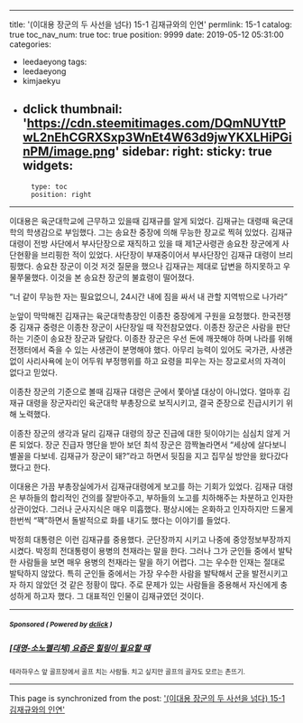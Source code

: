 
---
title: '(이대용 장군의 두 사선을 넘다) 15-1 김재규와의 인연'
permlink: 15-1
catalog: true
toc_nav_num: true
toc: true
position: 9999
date: 2019-05-12 05:31:00
categories:
- leedaeyong
tags:
- leedaeyong
- kimjaekyu
- dclick
thumbnail: 'https://cdn.steemitimages.com/DQmNUYttPwL2nEhCGRXSxp3WnEt4W63d9jwYKXLHiPGinPM/image.png'
sidebar:
    right:
        sticky: true
widgets:
    -
        type: toc
        position: right
---



이대용은 육군대학교에 근무하고 있을때 김재규를 알게 되었다. 김재규는 대령때 육군대학의 학생감으로 부임했다. 그는 송요찬 중장에 의해 무능한 장교로 찍혀 있었다. 김재규 대령이 전방 사단에서 부사단장으로 재직하고 있을 때 제1군사령관 송요찬 장군에게 사단현황을 브리핑한 적이 있었다. 사단장이 부재중이어서 부사단장인 김재규 대령이 브리핑했다. 송요찬 장군이 이것 저것 질문을 했으나 김재규는 제대로 답변을 하지못하고 우물쭈물했다. 이것을 본 송요찬 장군의 불효령이 떨어졌다.

“너 같이 무능한 자는 필요없으니, 24시간 내에 짐을 싸서 내 관할 지역밖으로 나가라”

눈앞이 막막해진 김재규는 육군대학총장인 이종찬 중장에게 구원을 요청했다. 한국전쟁중 김재규 중령은 이종찬 장군이 사단장일 때 작전참모였다. 이종찬 장군은 사람을 판단하는 기준이 송요찬 장군과 달랐다. 이종찬 장군은 우선 돈에 깨끗해야 하며 나라를 위해 전쟁터에서 죽을 수 있는 사생관이 분명해야 했다. 아무리 능력이 있어도 국가관, 사생관 없이 사리사욕에 눈이 어두워 부정행위를 하고 요령을 피우는 자는 장교로서의 자격이 없다고 믿었다. 

이종찬 장군의 기준으로 볼때 김재규 대령은 군에서 쫓아낼 대상이 아니었다. 얼마후 김재규 대령을 장군자리인 육군대학 부총장으로 보직시키고, 결국 준장으로 진급시키기 위해 노력했다.  

이종찬 장군의 생각과 달리 김재규 대령의 장군 진급에 대한 뒷이야기는 심심치 않게 거론 되었다. 장군 진급자 명단을 받아 보던 최석 장군은 깜짝놀라면서 “세상에 살다보니 별꼴을 다보네. 김재규가 장군이 돼?”라고 하면서 뒷짐을 지고 집무실 방안을 왔다갔다 했다고 한다. 

이대용은 가끔 부총장실에가서 김재규대령에게 보고를 하는 기회가 있었다. 김재규 대령은 부하들의 합리적인 건의를 잘받아주고, 부하들의 노고를 치하해주는 차분하고 인자한 상관이었다. 그러나 군사지식은 매우 미흡했다. 
평상시에는 온화하고 인자하지만 드물게 한번씩 “꽥”하면서 돌발적으로 화를 내기도 했다는 이야기를 들었다. 

박정희 대통령은 이런 김재규를 중용했다. 군단장까지 시키고 나중에 중앙정보부장까지 시켰다. 박정희 전대통령이 용병의 천재라는 말을 한다. 그러나 그가 군인들 중에서 발탁한 사람들을 보면 매우 용병의 천재라는 말을 하기 어렵다. 그는 우수한 인재는 절대로 발탁하지 않았다. 특히 군인들 중에서는 가장 우수한 사람을 발탁해서 군을 발전시키고자 하지 않았던 것 같은 정황이 많다. 주로 문제가 있는 사람들을 중용해서 자신에게 충성하게 하고자 했다. 그 대표적인 인물이 김재규였던 것이다.





---

#####  <sub> **Sponsored ( Powered by [dclick](https://www.dclick.io) )** </sub>
##### [[대명-소노펠리체] 요즘은 힐링이 필요할 때](https://api.dclick.io/v1/c?x=eyJhbGciOiJIUzI1NiIsInR5cCI6IkpXVCJ9.eyJjIjoid2lzZG9tYW5kanVzdGljZSIsInMiOiIxNS0xIiwiYSI6WyJ0LTE4NDMiXSwidXJsIjoiaHR0cHM6Ly9zdGVlbWl0LmNvbS90cmlwc3RlZW0vQGp1bmUwNjIwL3R0MjAxOTA1MDl0MTIyNjIxMDE5eiIsImlhdCI6MTU1NzY1OTEyMiwiZXhwIjoxODczMDE5MTIyfQ.mUeunh8WbY7cK_uu3LRoACg5i1U3Tl8ucV1b-2yv8Yc)
<sup>테라하우스 앞 골프장에서 골프 치는 사람들. 치고 싶지만 골프의 골자도 모르는 촌뜨기.</sup>


- - -

This page is synchronized from the post: ['(이대용 장군의 두 사선을 넘다) 15-1 김재규와의 인연'](https://steemit.com/@wisdomandjustice/15-1)
